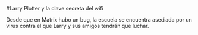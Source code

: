 #Larry Plotter y la clave secreta del wifi

Desde que en Matrix hubo un bug, la escuela se encuentra asediada por un virus contra el que Larry y sus amigos tendrán que luchar.